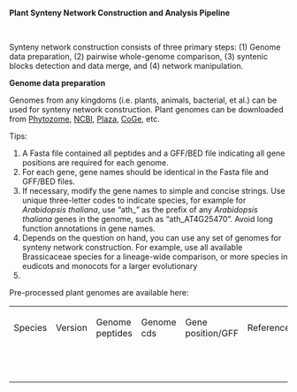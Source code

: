 <p><strong>Plant Synteny Network Construction and Analysis Pipeline</strong></p>
<p><strong>&nbsp;</strong></p>
<p>Synteny network construction consists of three primary steps: (1) Genome data preparation, (2) pairwise whole-genome comparison, (3) syntenic blocks detection and data merge, and (4) network manipulation.</p>
<p><strong>Genome data preparation</strong></p>
<p>Genomes from any kingdoms (i.e. plants, animals, bacterial, et al.) can be used for synteny network construction. Plant genomes can be downloaded from <a href="http://genome.jgi.doe.gov/pages/dynamicOrganismDownload.jsf?organism=PhytozomeV11">Phytozome</a>, <a href="https://www.ncbi.nlm.nih.gov/genome/browse/">NCBI</a>, <a href="http://bioinformatics.psb.ugent.be/plaza/versions/plaza_v3_dicots/download/index">Plaza</a>, <a href="https://genomevolution.org/coge/OrganismView.pl">CoGe</a>, etc.</p>
<p>Tips:</p>
<ol>
<li>A Fasta file contained all peptides and a GFF/BED file indicating all gene positions are required for each genome.</li>
<li>For each gene, gene names should be identical in the Fasta file and GFF/BED files.</li>
<li>If necessary, modify the gene names to simple and concise strings. Use unique three-letter codes to indicate species, for example for <em>Arabidopsis thaliana</em>, use &ldquo;ath_&rdquo; as the prefix of any <em>Arabidopsis thaliana</em> genes in the genome, such as &ldquo;ath_AT4G25470&rdquo;. Avoid long function annotations in gene names.</li>
<li>Depends on the question on hand, you can use any set of genomes for synteny network construction. For example, use all available Brassicaceae species for a lineage-wide comparison, or more species in eudicots and monocots for a larger evolutionary</li>
<li></li>
</ol>
<p>Pre-processed plant genomes are available here:</p>
<table>
<tbody>
<tr>
<td width="129">
<p>Species</p>
</td>
<td width="110">
<p>Version</p>
</td>
<td width="133">
<p>Genome peptides</p>
</td>
<td width="123">
<p>Genome cds</p>
</td>
<td width="157">
<p>Gene position/GFF</p>
</td>
<td width="128">
<p>Reference</p>
</td>
</tr>
<tr>
<td width="129">
<p>&nbsp;</p>
</td>
<td width="110">
<p>&nbsp;</p>
</td>
<td width="133">
<p>&nbsp;</p>
</td>
<td width="123">
<p>&nbsp;</p>
</td>
<td width="157">
<p>&nbsp;</p>
</td>
<td width="128">
<p>&nbsp;</p>
</td>
</tr>
</tbody>
</table>
